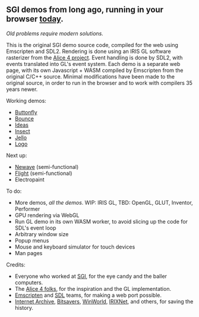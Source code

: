 ## SGI demos from long ago, running in your browser [today](https://sgi-demos.github.io).
_Old problems require modern solutions._ 

This is the original SGI demo source code, compiled for the web using Emscripten and SDL2.  Rendering is done using an IRIS GL software rasterizer from the [Alice 4 project](https://lkesteloot.github.io/alice/alice4/libgl.html).  Event handling is done by SDL2, with events translated into GL's event system.  Each demo is a separate web page, with its own Javascript + WASM compiled by Emscripten from the original C/C++ source.  Minimal modifications have been made to the original source, in order to run in the browser and to work with compilers 35 years newer.

Working demos:
- [Buttonfly](https://sgi-demos.github.io/)
- [Bounce](https://sgi-demos.github.io/sgi-demos/bounce/web/bounce_full.html)
- [Ideas](https://sgi-demos.github.io/sgi-demos/ideas/web/ideas_full.html)
- [Insect](https://sgi-demos.github.io/sgi-demos/insect/web/insect_full.html)
- [Jello](https://sgi-demos.github.io/sgi-demos/jello/web/jello_full.html)
- [Logo](https://sgi-demos.github.io/sgi-demos/logo/web/logo_full.html)

Next up:
- [Newave](https://sgi-demos.github.io/sgi-demos/newave/web/newave_full.html) (semi-functional)
- [Flight](https://sgi-demos.github.io/sgi-demos/flight/web/flight_full.html) (semi-functional)
- Electropaint

To do:
- More demos, _all the demos_. WIP: IRIS GL, TBD: OpenGL, GLUT, Inventor, Performer
- GPU rendering via WebGL
- Run GL demo in its own WASM worker, to avoid slicing up the code for SDL's event loop
- Arbitrary window size
- Popup menus
- Mouse and keyboard simulator for touch devices
- Man pages

Credits:
- Everyone who worked at [SGI](https://en.wikipedia.org/wiki/Silicon_Graphics), for the eye candy and the baller computers.
- The [Alice 4 folks](https://lkesteloot.github.io/alice/alice4/), for the inspiration and the GL implementation.
- [Emscripten](https://emscripten.org) and [SDL](https://www.libsdl.org) teams, for making a web port possible.
- [Internet Archive](https://archive.org/search?query=sgi&and%5B%5D=mediatype%3A%22software%22), [Bitsavers](https://bitsavers.org/bits/SGI/mips/cd/), [WinWorld](https://winworldpc.com/search?q=irix), [IRIXNet](https://irixnet.org/files.html), and others, for saving the history.
